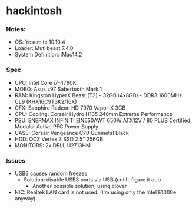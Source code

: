 # hackintosh

### Notes:
 * OS: Yosemite 10.10.4
 * Loader: Mutlibeast 7.4.0
 * System Definition: iMac14,2

### Spec
 * CPU: Intel Core i7-4790K
 * MOBO: Asus z97 Sabertooth Mark 1
 * RAM: Kingston HyperX Beast (T3) - 32GB (4x8GB) - DDR3 1600MHz CL9 (KHX16C9T3K2/16X)
 * GFX: Sapphire Radeon HD 7970 Vapor-X 3GB
 * CPU: Cooling: Corsair Hydro H105 240mm Extreme Performance
 * PSU: ENERMAX INFINITI EIN650AWT 650W ATX12V / 80 PLUS Certified Modular Active PFC Power Supply
 * CASE: Corsair Vengeance C70 Gunmetal Black
 * HDD: OCZ Vertex 3 SSD 2.5" 256GB
 * MONITORS: 2x DELL U2713HM

### Issues
 * USB3 causes random freezes
   * Solution: disable USB3 ports via USB (until I figure it out)
     * Another possible solution, using clover
 * NIC: Realtek LAN card is not used. (I'm using only the Intel E1000e anyway)
